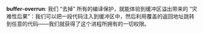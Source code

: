 **buffer-overrun**: 我们 “去掉” 所有的编译保护，就能体验到缓冲区溢出带来的 “灾难性后果”：我们可以把一段代码注入到缓冲区中，然后利用覆盖的返回地址跳转到任意的代码——我们就获得了这个进程所拥有的一切权限。

